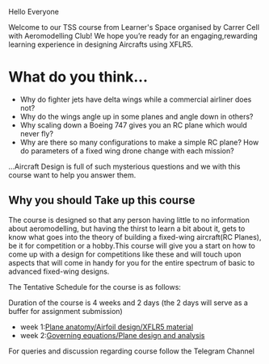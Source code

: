 Hello Everyone

Welcome to our TSS course from Learner's Space organised by Carrer Cell with Aeromodelling Club! We hope you’re ready for an engaging,rewarding learning experience in designing Aircrafts using XFLR5.

# What do you think...
   
* Why do fighter jets have delta wings while a commercial airliner does not? 
* Why do the wings angle up in some planes and angle down in others?
* Why scaling down a Boeing 747 gives you an RC plane which would never fly? 
* Why are there so many configurations to make a simple RC plane? How do parameters of a fixed wing drone change with each mission? 

…Aircraft Design is full of such mysterious questions and we with this course want to help you answer them.

## Why you should Take up this course
The course is designed so that any person having little to no information about aeromodelling, but having the thirst to learn a bit about it, gets to know what goes into the theory of building a fixed-wing aircraft(RC Planes), be it for competition or a hobby.This course will give you a start on how to come up with a design for competitions like these and will touch upon aspects that will come in handy for you for the entire spectrum of basic to advanced fixed-wing designs.


The Tentative Schedule for the course is as follows:

Duration of the course is 4 weeks and 2 days (the 2 days will serve as a buffer for assignment submission)
* week 1:[Plane anatomy/Airfoil design/XFLR5 material](https://github.com/AeromodellingClubIITB/learners-space/tree/main/Aircraft%20design%20and%20stability%20analysis%20using%20XFLR5/week%201)
* week 2:[Governing equations/Plane design and analysis]()


For queries and discussion regarding course follow the Telegram Channel


